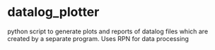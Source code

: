 # datalog_plotter
python script to generate plots and reports of datalog files which are created by a separate program. Uses RPN for data processing
